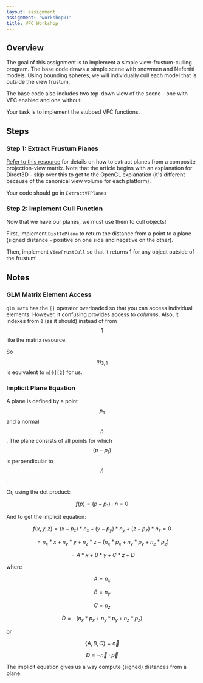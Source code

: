 ```yaml
---
layout: assignment
assignment: "workshop01"
title: VFC Workshop
---
```


## Overview

The goal of this assignment is to implement a simple view-frustum-culling program.
The base code draws a simple scene with snowmen and Nefertiti models.
Using bounding spheres, we will individually cull each model that is outside the view frustum.

The base code also includes two top-down view of the scene - one with VFC enabled and one without.

Your task is to implement the stubbed VFC functions.



## Steps

### Step 1: Extract Frustum Planes

[Refer to this resource](http://gamedevs.org/uploads/fast-extraction-viewing-frustum-planes-from-world-view-projection-matrix.pdf)
for details on how to extract planes from a composite projection-view matrix.
Note that the article begins with an explanation for Direct3D -
skip over this to get to the OpenGL explanation (it's different because of the canonical view volume for each platform).

Your code should go in `ExtractVFPlanes`

### Step 2: Implement Cull Function

Now that we have our planes, we must use them to cull objects!

First, implement `DistToPlane` to return the distance from a point to a plane (signed distance - positive on one side and negative on the other).

Then, implement `ViewFrustCull` so that it returns 1 for any object outside of the frustum!



## Notes

### GLM Matrix Element Access

`glm mat4` has the `[]` operator overloaded so that you can access individual elements.
However, it confusing provides access to *columns*.
Also, it indexes from `0` (as it should) instead of from $$1$$ like the matrix resource.

So $$ m_{3, 1} $$ is equivalent to `m[0][2]` for us.


### Implicit Plane Equation

A plane is defined by a point $$p_1$$ and a normal $$\hat n$$.
The plane consists of all points for which $$(p-p_1)$$ is perpendicular to $$\hat n$$.

Or, using the dot product:

$$ f(p) = (p - p_1) \cdot \hat n = 0 $$

And to get the implicit equation:

$$ f(x, y, z) = (x - p_x) * n_x + (y - p_y) * n_y + (z - p_z) * n_z = 0 $$

$$ = n_x * x + n_y * y + n_z * z - (n_x * p_x + n_y * p_y + n_z * p_z) $$

$$ = A * x + B * y + C * z + D $$

where

$$ A = n_x $$

$$ B = n_y $$

$$ C = n_z $$

$$ D = - (n_x * p_x + n_y * p_y + n_z * p_z) $$

or

$$ \{A, B, C\} = \vec n $$

$$ D = - \vec n \cdot \vec p $$

The implicit equation gives us a way compute (signed) distances from a plane.
